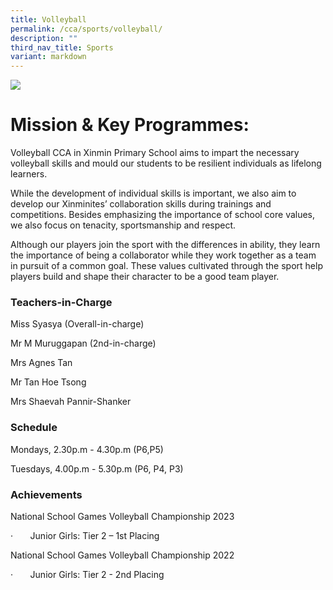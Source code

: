```yaml
---
title: Volleyball
permalink: /cca/sports/volleyball/
description: ""
third_nav_title: Sports
variant: markdown
---
```

![](/images/CCA/volleyball%20s.jpg)


# **Mission & Key Programmes:**

Volleyball CCA in Xinmin Primary School aims to impart the necessary volleyball skills and mould our students to be resilient individuals as lifelong learners.

While the development of individual skills is important, we also aim to develop our Xinminites’ collaboration skills during trainings and competitions. Besides emphasizing the importance of school core values, we also focus on tenacity, sportsmanship and respect.

Although our players join the sport with the differences in ability, they learn the importance of being a collaborator while they work together as a team in pursuit of a common goal. These values cultivated through the sport help players build and shape their character to be a good team player.

### Teachers-in-Charge

Miss Syasya (Overall-in-charge)

Mr M Muruggapan (2nd-in-charge)

Mrs Agnes Tan

Mr Tan Hoe Tsong

Mrs Shaevah Pannir-Shanker 



### Schedule

Mondays, 2.30p.m - 4.30p.m (P6,P5)

Tuesdays, 4.00p.m - 5.30p.m (P6, P4, P3)

### **Achievements**

National School Games Volleyball Championship 2023

·       Junior Girls: Tier 2 – 1st Placing

National School Games Volleyball Championship 2022

·       Junior Girls: Tier 2 - 2nd Placing